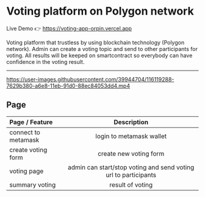 
# Voting platform on Polygon network

Live Demo 👉 https://voting-app-orpin.vercel.app

Voting platform that trustless by using blockchain technology (Polygon network). Admin can create a voting topic and send to other participants for voting. All results will be keeped on smartcontract so everybody can have confidence in the voting result. 

---

[https://user-images.githubusercontent.com/39944704/116119288-7629b380-a6e8-11eb-91d0-88ec84053dd4.mp4
](https://github.com/slilp/voting-app/assets/39944704/0f1075d9-76e7-44fc-b520-6d57d32d8c1c)

## Page

| Page / Feature                |      Description      |
| :------------------- | :-------------------: |
| connect to metamask     |   login to metamask wallet    |
| create voting form |    create new voting form     |
| voting page     | admin can start/stop voting and send voting url to participants |
| summary voting  |  result of voting   |

